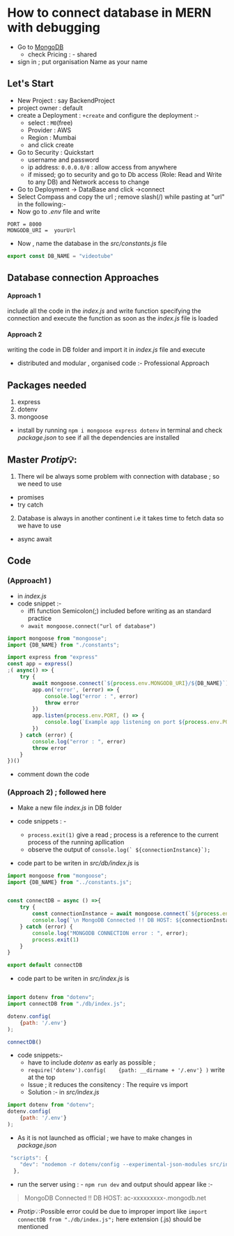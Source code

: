 # How to connect database in MERN with debugging

- Go to [MongoDB](https://www.mongodb.com/products/platform/atlas-database)
  - check Pricing : - shared 
- sign in ; put organisation Name as your name
## Let's Start 
- New Project : say BackendProject
- project owner : default
- create a Deployment : `+create` and configure the deployment :-
  - select : `M0`(free)
  - Provider :  AWS
  - Region : Mumbai
  - and click  create 
- Go to Security : Quickstart 
   - username and password
   - ip address:  `0.0.0.0/0`  : allow access from anywhere
   - if missed; go to security and go to Db access (Role: Read and Write to any DB) and Network access to change
- Go to Deployment -> DataBase and click ->connect
- Select Compass and copy the url ; remove slash(/) while pasting at "url" in the following:-
- Now go to _.env_ file and write 
```
PORT = 8000
MONGODB_URI =  yourUrl 
```

- Now , name the database in the _src/constants.js_ file
```javascript
export const DB_NAME = "videotube"
```

## Database connection Approaches 

#### Approach 1
include all the code in the _index.js_ and write function specifying the connection and execute the function as soon as the _index.js_ file is loaded

#### Approach 2
writing the code in DB folder and import it in _index.js_ file and execute
- distributed and modular , organised code :- Professional Approach

## Packages needed
1. express
2. dotenv
3. mongoose 
- install by running `npm i mongoose express dotenv` in terminal  and check _package.json_ to see if all the dependencies are installed 

## Master $Protip💡$:
1. There wil be always some problem with connection with database ; so we need to use 
- promises
- try catch 
2. Database is always in another continent i.e it takes time to fetch data so we have to use
- async await


## Code 
### (Approach1 )
- in _index.js_
- code snippet :-
   - iffi function Semicolon(;) included before writing as an standard practice
   - `await mongoose.connect("url of database")`
```javascript 
import mongoose from "mongoose";
import {DB_NAME} from "./constants";

import express from "express"
const app = express()
;( async() => {
    try {
        await mongoose.connect(`${process.env.MONGODB_URI}/${DB_NAME}`)
        app.on('error', (error) => {
            console.log("error : ", error)
            throw error
        })
        app.listen(process.env.PORT, () => {
            console.log(`Example app listening on port ${process.env.PORT}`)
        })
    } catch (error) {
        console.log("error : ", error)
        throw error
    }
})()
```
- comment down the code 
### (Approach 2) ; followed here
- Make a new file _index.js_ in DB folder
- code snippets : -
  -  `process.exit(1)` give a read ; process is a reference to the current process of the running apllication 
  -  observe the output of 
  ```console.log(` ${connectionInstance}`);```

- code part to be writen in _src/db/index.js_ is
```javascript
import mongoose from "mongoose";
import {DB_NAME} from "../constants.js";


const connectDB = async () =>{
    try {
        const connectionInstance = await mongoose.connect(`${process.env.MONGODB_URI}/${DB_NAME}`)
        console.log(`\n MongoDB Connected !! DB HOST: ${connectionInstance.connection.host}`);
    } catch (error) {
        console.log("MONGODB CONNECTION error : ", error);
        process.exit(1)
    }
}

export default connectDB
```

- code part to be writen in _src/index.js_ is
```javascript

import dotenv from "dotenv";
import connectDB from "./db/index.js";

dotenv.config(
    {path: '/.env'}
);

connectDB()
```
- code snippets:-
  - have to include _dotenv_ as early as possible ;
  - `require('dotenv').config(   
    {path: __dirname + '/.env'}
)` write at the top 
  - Issue ; it reduces the consitency : The require vs import 
  - Solution :- in _src/index.js_
```javascript
import dotenv from "dotenv";
dotenv.config(
    {path: '/.env'}
);
```
- As it is not launched as official ; we have to make changes in _package.json_ 
```javascript
 "scripts": {
    "dev": "nodemon -r dotenv/config --experimental-json-modules src/index.js"
  },
```
- run the server using : - `npm run dev`
and output should appear like :-  
>MongoDB Connected !! DB HOST: ac-xxxxxxxxx-.mongodb.net
- $Protip💡$:Possible error could be due to improper import 
like
`import connectDB from "./db/index.js";` here extension (.js) should be mentioned 


